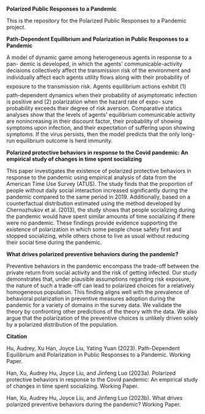 **Polarized Public Responses to a Pandemic**

This is the repository for the Polarized Public Responses to a Pandemic project.

**Path-Dependent Equilibrium and Polarization in Public Responses to a Pandemic**

A model of dynamic game among heterogeneous agents in response to a pan-
demic is developed, in which the agents' communicable-activity decisions collectively
affect the transmission risk of the environment and individually affect each agents
utility flows along with their probability of exposure to the transmission risk. Agents
equilibrium actions exhibit (1) path-dependent dynamics when their probability of
asymptomatic infection is positive and (2) polarization when the hazard rate of expo-
sure probability exceeds their degree of risk aversion. Comparative statics analyses
show that the levels of agents' equilibrium communicable activity are nonincreasing
in their discount factor, their probability of showing symptoms upon infection, and
their expectation of suffering upon showing symptoms. If the virus persists, then
the model predicts that the only long-run equilibrium outcome is herd immunity.

**Polarized protective behaviors in response to the Covid pandemic: An empirical study of changes in time spent socializing**

This paper investigates the existence of polarized protective behaviors in response to the pandemic
using empirical analysis of data from the American Time Use Survey (ATUS). The study finds that
the proportion of people without daily social interaction increased significantly during the pandemic
compared to the same period in 2019. Additionally, based on a counterfactual distribution estimated
using the method developed by Chernozhukov et al. (2013), the study shows that people socializing
during the pandemic would have spent similar amounts of time socializing if there were no pandemic.
These findings provide evidence supporting the existence of polarization in which some people chose safety
first and stopped socializing, while others chose to live as usual without reducing their social time during
the pandemic.

**What drives polarized preventive behaviors during the pandemic?**

Preventive behaviors in the pandemic encompass the  trade-off between the private return from social activity and the risk of getting infected. Our study demonstrates that, under plausible assumptions regarding risk exposure, the nature of such a trade-off can lead to polarized choices for a relatively homogeneous population. This finding aligns well with the prevalence of behavioral polarization in preventive measures adoption during the pandemic for a variety of domains in the survey data. We validate the theory by confronting other predictions of the theory with the data. We also argue that the polarization of the preventive choices is unlikely driven solely by a polarized distribution of the population.


**Citation**

Hu, Audrey, Xu Han, Joyce Liu, Yating Yuan (2023). Path-Dependent Equilibrium and Polarization in Public Responses to a Pandemic. Working Paper.

Han, Xu, Audrey Hu, Joyce Liu, and Jinfeng Luo (2023a). Polarized protective behaviors in response to the Covid pandemic: An empirical study of changes in time spent socializing. Working Paper.

Han, Xu, Audrey Hu, Joyce Liu, and Jinfeng Luo (2023b). What drives polarized preventive behaviors during the pandemic? Working Paper.
 
